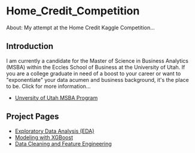 # Home_Credit_Competition
About: My attempt at the Home Credit Kaggle Competition...

## Introduction

I am currently a candidate for the Master of Science in Business Analytics (MSBA) within the Eccles School of Business at the University of Utah. If you are a college graduate in need of a boost to your career or want to "exponentiate" your data acumen and business background, it's the place to be. Click for more information...

- [Unversity of Utah MSBA Program](https://eccles.utah.edu/programs/master-of-science-in-business-analytics/)

## Project Pages

- [Exploratory Data Analysis (EDA)](https://abu-al-hol.github.io/Home_Credit_Competition/EDA.html)
- [Modeling with XGBoost](https://abu-al-hol.github.io/Home_Credit_Competition/Jakes-XGBOOST.html)
- [Data Cleaning and Feature Engineering](https://abu-al-hol.github.io/Home_Credit_Competition/cleaning-and-engineering.html)
